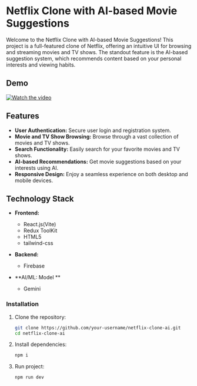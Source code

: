 # Netflix Clone with AI-based Movie Suggestions

Welcome to the Netflix Clone with AI-based Movie Suggestions! This project is a full-featured clone of Netflix, offering an intuitive UI for browsing and streaming movies and TV shows. The standout feature is the AI-based suggestion system, which recommends content based on your personal interests and viewing habits.

## Demo
  [![Watch the video](https://img.youtube.com/vi/mR-BC553cEs/maxresdefault.jpg)](https://youtu.be/mR-BC553cEs)

## Features

- **User Authentication:** Secure user login and registration system.
- **Movie and TV Show Browsing:** Browse through a vast collection of movies and TV shows.
- **Search Functionality:** Easily search for your favorite movies and TV shows.
- **AI-based Recommendations:** Get movie suggestions based on your interests using AI.
- **Responsive Design:** Enjoy a seamless experience on both desktop and mobile devices.

## Technology Stack

- **Frontend:**
  - React.js(Vite)
  - Redux ToolKit
  - HTML5
  - tailwind-css

- **Backend:**
  - Firebase

- **AI/ML: Model **
  - Gemini

### Installation

1. Clone the repository:
   ```bash
   git clone https://github.com/your-username/netflix-clone-ai.git
   cd netflix-clone-ai
2. Install dependencies:
   ```bash
   npm i 
3. Run project:
   ```bash
   npm run dev 
